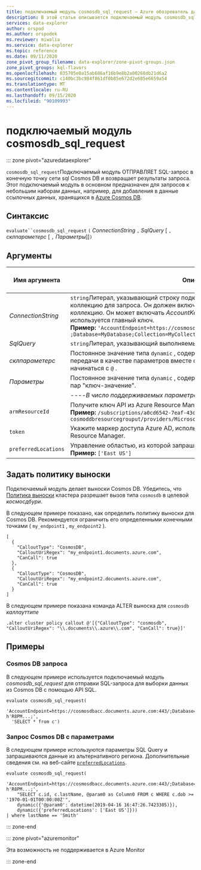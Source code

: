 ```yaml
---
title: подключаемый модуль cosmosdb_sql_request — Azure обозреватель данных
description: В этой статье описывается подключаемый модуль cosmosdb_sql_request в Azure обозреватель данных.
services: data-explorer
author: orspod
ms.author: orspodek
ms.reviewer: miwalia
ms.service: data-explorer
ms.topic: reference
ms.date: 09/11/2020
zone_pivot_group_filename: data-explorer/zone-pivot-groups.json
zone_pivot_groups: kql-flavors
ms.openlocfilehash: 035705e0a15ab686af16b9e8b2a00268db21d6a2
ms.sourcegitcommit: c140bc3bc984f861df0b85e672d2e685e6659a54
ms.translationtype: MT
ms.contentlocale: ru-RU
ms.lasthandoff: 09/15/2020
ms.locfileid: "90109993"
---
```

# <a name="cosmosdb_sql_request-plugin"></a>подключаемый модуль cosmosdb_sql_request

::: zone pivot="azuredataexplorer"

`cosmosdb_sql_request`Подключаемый модуль ОТПРАВЛЯЕТ SQL-запрос в конечную точку сети sql Cosmos DB и возвращает результаты запроса. Этот подключаемый модуль в основном предназначен для запросов к небольшим наборам данных, например, для добавления в данные ссылочных данных, хранящихся в [Azure Cosmos DB](/azure/cosmos-db/).

## <a name="syntax"></a>Синтаксис

`evaluate``cosmosdb_sql_request` `(` *ConnectionString* `,` *SqlQuery* [ `,` *склпараметерс* [ `,` *Параметры*]]`)`

## <a name="arguments"></a>Аргументы

|Имя аргумента | Описание | Обязательный или необязательный | 
|---|---|---|
| *ConnectionString* | `string`Литерал, указывающий строку подключения, указывающую на Cosmos DB коллекцию для запроса. Он должен включать *аккаунтендпоинт*, *базу данных*и *коллекцию*. Он может включать *AccountKey* , если для проверки подлинности используется главный ключ. <br> **Пример:** `'AccountEndpoint=https://cosmosdbacc.documents.azure.com:443/ ;Database=MyDatabase;Collection=MyCollection;AccountKey=' h'R8PM...;'`| Обязательно |
| *SqlQuery*| `string`Литерал, указывающий выполняемый запрос. | Обязательно |
| *склпараметерс* | Постоянное значение типа `dynamic` , содержащее пары "ключ-значение" для передачи в качестве параметров вместе с запросом. Имена параметров должны начинаться с `@` . | Необязательно |
| *Параметры* | Постоянное значение типа `dynamic` , содержащее дополнительные параметры в виде пар "ключ-значение". | Необязательно |
|| ----*В число поддерживаемых параметров входят следующие.*-----
|      `armResourceId` | Получите ключ API из Azure Resource Manager <br> **Пример:** `/subscriptions/a0cd6542-7eaf-43d2-bbdd-b678a869aad1/resourceGroups/ cosmoddbresourcegrouput/providers/Microsoft.DocumentDb/databaseAccounts/cosmosdbacc`| 
|  `token` | Укажите маркер доступа Azure AD, используемый для проверки подлинности в Azure Resource Manager.
| `preferredLocations` | Управление областью, из которой запрашиваются данные. <br> **Пример:** `['East US']` | |  

## <a name="set-callout-policy"></a>Задать политику выноски

Подключаемый модуль делает выноски Cosmos DB. Убедитесь, что [Политика выноски](../management/calloutpolicy.md) кластера разрешает вызов типа `cosmosdb` в целевой *космосдбури*.

В следующем примере показано, как определить политику выноски для Cosmos DB. Рекомендуется ограничить его определенными конечными точками ( `my_endpoint1` , `my_endpoint2` ).

```kusto
[
  {
    "CalloutType": "CosmosDB",
    "CalloutUriRegex": "my_endpoint1.documents.azure.com",
    "CanCall": true
  },
  {
    "CalloutType": "CosmosDB",
    "CalloutUriRegex": "my_endpoint2.documents.azure.com",
    "CanCall": true
  }
]
```

В следующем примере показана команда ALTER выноска для `cosmosdb` *каллауттипе*

```kusto
.alter cluster policy callout @'[{"CalloutType": "cosmosdb", "CalloutUriRegex": "\\.documents\\.azure\\.com", "CanCall": true}]'
```

## <a name="examples"></a>Примеры

### <a name="query-cosmos-db"></a>Cosmos DB запроса

В следующем примере используется подключаемый модуль *cosmosdb_sql_request* для отправки SQL-запроса для выборки данных из Cosmos DB с помощью API SQL.

```kusto
evaluate cosmosdb_sql_request(
  'AccountEndpoint=https://cosmosdbacc.documents.azure.com:443/;Database=MyDatabase;Collection=MyCollection;AccountKey=' h'R8PM...;',
  'SELECT * from c')
```

### <a name="query-cosmos-db-with-parameters"></a>Запрос Cosmos DB с параметрами

В следующем примере используются параметры SQL Query и запрашиваются данные из альтернативного региона. Дополнительные сведения см. на веб-сайте [`preferredLocations`](/azure/cosmos-db/tutorial-global-distribution-sql-api?tabs=dotnetv2%2Capi-async#preferred-locations).

```kusto
evaluate cosmosdb_sql_request(
    'AccountEndpoint=https://cosmosdbacc.documents.azure.com:443/;Database=MyDatabase;Collection=MyCollection;AccountKey=' h'R8PM...;',
    "SELECT c.id, c.lastName, @param0 as Column0 FROM c WHERE c.dob >= '1970-01-01T00:00:00Z'",
    dynamic({'@param0': datetime(2019-04-16 16:47:26.7423305)}),
    dynamic({'preferredLocations': ['East US']}))
| where lastName == 'Smith'
```

::: zone-end

::: zone pivot="azuremonitor"

Эта возможность не поддерживается в Azure Monitor

::: zone-end
